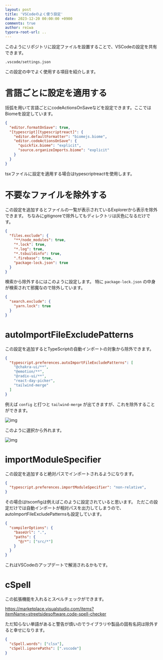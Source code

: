 ```yaml
---
layout: post
title: 'VSCodeのよく使う設定'
date: 2023-12-20 00:00:00 +0900
comments: true
author: reiwa
typora-root-url: ..
---
```


このようにリポジトリに設定ファイルを設置することで、VSCodeの設定を共有できます。

```
.vscode/settings.json
```

この設定の中でよく使用する項目を紹介します。

# 言語ごとに設定を適用する

括弧を用いて言語ごとにcodeActionsOnSaveなどを設定できます。ここではBiomeを設定しています。

```json
{
  "editor.formatOnSave": true,
  "[typescript][typescriptreact]": {
    "editor.defaultFormatter": "biomejs.biome",
    "editor.codeActionsOnSave": {
      "quickfix.biome": "explicit",
      "source.organizeImports.biome": "explicit"
    }
  }
}
```

tsxファイルに設定を適用する場合はtypescriptreactを使用します。

# 不要なファイルを除外する

この設定を追加するとファイルの一覧が表示されているExplorerから表示を除外できます。
ちなみにgitignoreで除外してもディレクトリは灰色になるだけです。

```json
{
  "files.exclude": {
    "**/node_modules": true,
    "*.lock": true,
    "*.log": true,
    "*.tsbuildinfo": true,
    ".firebase": true,
    "package-lock.json": true
  }
}
```

検索から除外するにはこのように設定します。
特に `package-lock.json` の中身が検索されて邪魔なので除外しています。

```json
{
  "search.exclude": {
    "yarn.lock": true
  }
}
```

# autoImportFileExcludePatterns

この設定を追加するとTypeScriptの自動インポートの対象から除外できます。

```json
{
  "typescript.preferences.autoImportFileExcludePatterns": [
    "@chakra-ui/**",
    "@emotion/**",
    "@radix-ui/**",
    "react-day-picker",
    "tailwind-merge"
  ]
}
```

例えば `config` と打つと `tailwind-merge` が出てきますが、これを除外することができます。

![img](/images/2023/c274f998-9879-cbe1-c1e6-c5351139027c.png)

このように選択から外れます。

![img](/images/2023/8921fa1f-d007-745c-3a45-5a51ac905975.png)

# importModuleSpecifier

この設定を追加すると絶対パスでインポートされるようになります。

```json
{
  "typescript.preferences.importModuleSpecifier": "non-relative",
}
```

その場合はtsconfigは例えばこのように設定されていると思います。
ただこの設定だけでは自動インポートが相対パスを出力してしまうので、autoImportFileExcludePatternsも設定しています。

```json
{
  "compilerOptions": {
    "baseUrl": ".",
    "paths": {
      "@/*": ["src/*"]
    }
  }
}
```

これはVSCodeのアップデートで解消されるかもです。

# cSpell

この拡張機能を入れるとスペルチェックができます。

https://marketplace.visualstudio.com/items?itemName=streetsidesoftware.code-spell-checker

ただ知らない単語があると警告が煩いのでライブラリや製品の固有名詞は除外すると幸せになります。

```json
{
  "cSpell.words": ["clsx"],
  "cSpell.ignorePaths": [".vscode"]
}
```
